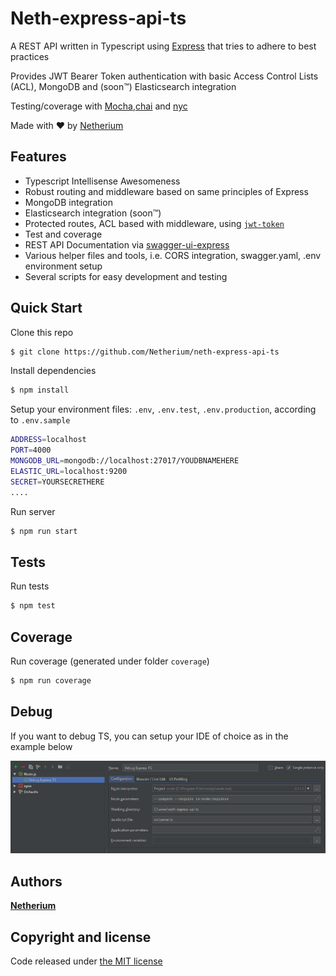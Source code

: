 # Neth-express-api-ts
A REST API written in Typescript using [Express](https://github.com/expressjs/express) that tries to adhere to best practices

Provides JWT Bearer Token authentication with basic Access Control Lists (ACL), MongoDB and (soon™) Elasticsearch integration

Testing/coverage with [Mocha](https://www.npmjs.com/package/mocha),[chai](https://www.npmjs.com/package/chai) and [nyc](https://www.npmjs.com/package/nyc)
  
Made with ❤ by [Netherium](https://github.com/Netherium)

## Features
  
  * Typescript Intellisense Awesomeness
  * Robust routing and middleware based on same principles of Express
  * MongoDB integration
  * Elasticsearch integration (soon™)
  * Protected routes, ACL based with middleware, using [`jwt-token`](https://jwt.io/)
  * Test and coverage
  * REST API Documentation via [swagger-ui-express](https://www.npmjs.com/package/swagger-ui-express)
  * Various helper files and tools, i.e. CORS integration, swagger.yaml, .env environment setup
  * Several scripts for easy development and testing


## Quick Start

  Clone this repo
  
  
```bash
$ git clone https://github.com/Netherium/neth-express-api-ts
```

  Install dependencies
  
  
```bash
$ npm install
```

  Setup your environment files: `.env`, `.env.test`, `.env.production`, according to `.env.sample`
  
  
```bash
ADDRESS=localhost
PORT=4000
MONGODB_URL=mongodb://localhost:27017/YOUDBNAMEHERE
ELASTIC_URL=localhost:9200
SECRET=YOURSECRETHERE
....
```

  Run server
  
  
```bash
$ npm run start
```


## Tests

  Run tests

```bash
$ npm test
```

## Coverage

  Run coverage (generated under folder `coverage`)

```bash
$ npm run coverage
```
## Debug 
  
  If you want to debug TS, you can setup your IDE of choice as in the example below

<img src="https://raw.githubusercontent.com/Netherium/neth-express-api-ts/master/img/debug_setup.png">

## Authors
**[Netherium](https://github.com/Netherium)**

## Copyright and license
Code released under [the MIT license](https://github.com/Netherium/neth-express-api-ts/blob/master/LICENSE)

